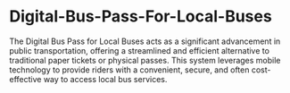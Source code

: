 # Digital-Bus-Pass-For-Local-Buses
The Digital Bus Pass for Local Buses acts as a significant advancement in public transportation, offering a streamlined and efficient alternative to traditional paper tickets or physical passes. This system leverages mobile technology to provide riders with a convenient, secure, and often cost-effective way to access local bus services.
